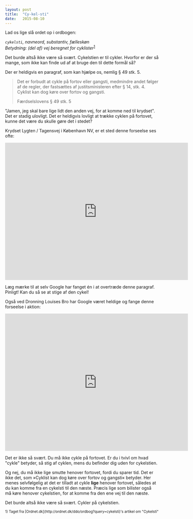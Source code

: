 ```yaml
---
layout: post
title:  "Cy-kel-sti"
date:   2015-08-10
---
```


Lad os lige slå ordet op i ordbogen:

*`cykelsti`, navneord, substantiv, fælleskøn* <br>
*Betydning: (del af) vej beregnet for cyklister*<sup>[1](#1)</sup>

Det burde altså ikke være så svært.
Cykelstien er til cykler.
Hvorfor er der så mange, som ikke kan finde ud af at bruge den til dette formål så?

Der er heldigvis en paragraf, som kan hjælpe os, nemlig § 49 stk. 5.

> Det er forbudt at cykle på fortov eller gangsti, medmindre andet følger af de regler, der fastsættes af justitsministeren efter § 14, stk. 4. Cyklist kan dog køre over fortov og gangsti.
> <footer>Færdselslovens § 49 stk. 5</footer>

"Jamen, jeg skal bare lige lidt den anden vej, for at komme ned til krydset".
Det er stadig ulovligt.
Det er heldigvis lovligt at trække cyklen på fortovet, kunne det være du skulle gøre det i stedet?

Krydset Lygten / Tagensvej i København NV, er et sted denne forseelse ses ofte:

<div style="text-align:center; max-width:100%;">
<iframe src="https://www.google.com/maps/embed?pb=!1m0!3m2!1sen!2sdk!4v1439200500030!6m8!1m7!1s5D8zsqDoGLahkpGRTUHxdA!2m2!1d55.708327!2d12.539115!3f87.86560195986108!4f8.982149690969152!5f0.7820865974627469" width="600" height="450" frameborder="0" style="border:0" allowfullscreen></iframe>
</div>

Læg mærke til at selv Google har fanget én i at overtræde denne paragraf.
Pinligt!
Kan du så se at stige af den cykel!

Også ved Dronning Louises Bro har Google været heldige og fange denne forseelse i aktion:

<div style="text-align:center; max-width:100%;">
<iframe src="https://www.google.com/maps/embed?pb=!1m0!3m2!1sen!2sdk!4v1439200700888!6m8!1m7!1sLhmf-mz21GXYi8bqyHh_VA!2m2!1d55.68623!2d12.565175!3f0.04535787558222637!4f-3.677867246467329!5f0.7820865974627469" width="600" height="450" frameborder="0" style="border:0" allowfullscreen></iframe>
</div>

Det er ikke så svært.
Du må ikke cykle på fortovet.
Er du i tvivl om hvad "cykle" betyder, så stig af cyklen, mens du befinder dig uden for cykelstien.

Og nej, du må ikke lige smutte henover fortovet, fordi du sparer tid.
Det er ikke det, som »Cyklist kan dog køre over fortov og gangsti« betyder.
Her menes selvfølgelig at det er tilladt at cykle **lige** henover fortovet, således at du kan komme fra en cykelsti til den næste.
Præcis lige som bilister også må køre henover cykelstien, for at komme fra den ene vej til den næste.

Det burde altså ikke være så svært.
Cykler på cykelstien.

<small id="1">
1) Taget fra [Ordnet.dk](http://ordnet.dk/ddo/ordbog?query=cykelsti)'s artikel om "Cykelsti"
</small>
